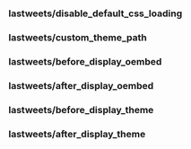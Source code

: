 ### lastweets/disable_default_css_loading

### lastweets/custom_theme_path

### lastweets/before_display_oembed
### lastweets/after_display_oembed

### lastweets/before_display_theme
### lastweets/after_display_theme